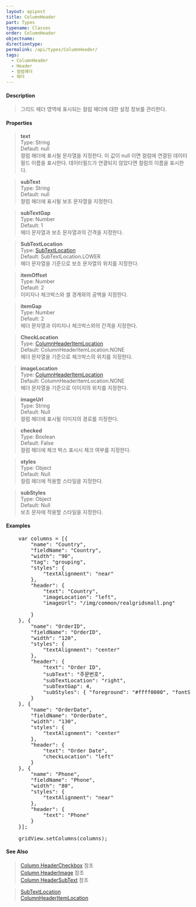 ```yaml
---
layout: apipost
title: ColumnHeader
part: Types
typename: Classes
order: ColumnHeader
objectname: 
directiontype: 
permalink: /api/types/ColumnHeader/
tags: 
  - ColumnHeader
  - Header
  - 컬럼헤더
  - 헤더
---
```


#### Description

> 그리드 헤더 영역에 표시되는 컬럼 헤더에 대한 설정 정보를 관리한다.

#### Properties

> **text**  
> Type: String   
> Default: null      
> 컬럼 헤더에 표시될 문자열을 지정한다. 이 값이 null 이면 컬럼에 연결된 데이터필드 이름을 표시한다. 데이터필드가 연결되지 않았다면 컬럼의 이름을 표시한다.  

> **subText**  
> Type: String   
> Default: null      
> 컬럼 헤더에 표시될 보조 문자열을 지정한다.  

> **subTextGap**  
> Type: Number   
> Default: 1      
> 헤더 문자열과 보조 문자열과의 간격을 지정한다.    

> **SubTextLocation**  
> Type: [SubTextLocation](/api/types/subTextLocation)   
> Default: SubTextLocation.LOWER       
> 헤더 문자열을 기준으로 보조 문자열의 위치를 지정한다.    

> **itemOffset**  
> Type: Number   
> Default: 2      
> 이미지나 체크박스와 셀 경계와의 공백을 지정한다.    

> **itemGap**  
> Type: Number   
> Default: 2     
> 헤더 문자열과 이미지나 체크박스와의 간격을 지정한다.      

> **CheckLocation**  
> Type: [ColumnHeaderItemLocation](/api/types/ColumnHeaderItemLocation)   
> Default: ColumnHeaderItemLocation.NONE       
> 헤더 문자열을 기준으로 체크박스의 위치를 지정한다.      

> **imageLocation**  
> Type: [ColumnHeaderItemLocation](/api/types/ColumnHeaderItemLocation)   
> Default: ColumnHeaderItemLocation.NONE       
> 헤더 문자열을 기준으로 이미지의 위치를 지정한다.      

> **imageUrl**  
> Type: String     
> Default: Null       
> 컬럼 헤더에 표시될 이미지의 경로를 지정한다.  

> **checked**  
> Type: Boolean     
> Default: False       
> 컬럼 헤더에 체크 박스 표시시 체크 여부를 지정한다.  

> **styles**  
> Type: Object     
> Default: Null       
> 컬럼 헤더에 적용할 스타일을 지정한다.  

> **subStyles**  
> Type: Object     
> Default: Null       
> 보조 문자에 적용할 스타일을 지정한다.  

#### Examples   

<pre class="prettyprint">
	var columns = [{
        "name": "Country",
        "fieldName": "Country",
        "width": "90",
        "tag": "grouping",
        "styles": {
            "textAlignment": "near"
        },
        "header": {
            "text": "Country",
            "imageLocation": "left",
            "imageUrl": "/img/common/realgridsmall.png"
   
        }
    }, {
        "name": "OrderID",    
        "fieldName": "OrderID",
        "width": "120",
        "styles": {
            "textAlignment": "center"
        },
        "header": {
            "text": "Order ID",
            "subText": "주문번호",
            "subTextLocation": "right",
            "subTextGap": 4,
            "subStyles": { "foreground": "#ffff0000", "fontSize": 10 }
        }        
    }, {
        "name": "OrderDate",
        "fieldName": "OrderDate",
        "width": "130",
        "styles": {
            "textAlignment": "center"
        },
        "header": {
            "text": "Order Date",
            "checkLocation": "left"
        }
    }, {
        "name": "Phone",
        "fieldName": "Phone",
        "width": "80",
        "styles": {
            "textAlignment": "near"
        },
        "header": {
            "text": "Phone"
        }        
	}];
	
	gridView.setColumns(columns);
</pre>

#### See Also 

> [Column HeaderCheckbox](http://demo.realgrid.net/Demo/HeaderCheckbox) 참조  
> [Column HeaderImage](http://demo.realgrid.net/Demo/HeaderImage) 참조  
> [Column HeaderSubText](http://demo.realgrid.net/Demo/HeaderSubText) 참조  

> [SubTextLocation](/api/types/subTextLocation)   
> [ColumnHeaderItemLocation](/api/types/ColumnHeaderItemLocation)   
